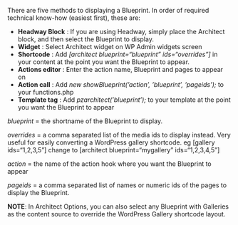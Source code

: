 There are five methods to displaying a Blueprint. In order of required technical know-how (easiest first), these are:

-   **Headway Block** : If you are using Headway, simply place the Architect block, and then select the Blueprint to display.
-   **Widget** : Select Architect widget on WP Admin widgets screen
-   **Shortcode** : Add *[architect blueprint=“blueprint” ids=“overrides”]* in your content at the point you want the Blueprint to appear.
-   **Actions editor** : Enter the action name, Blueprint and pages to appear on
-   **Action call** : Add _new showBlueprint(’action’, ’blueprint’, ’pageids’);_ to your functions.php
-   **Template tag** : Add *pzarchitect(’blueprint’);* to your template at the point you want the Blueprint to appear


*blueprint* = the shortname of the Blueprint to display.

*overrides* = a comma separated list of the media ids to display instead. Very useful for easily converting a WordPress gallery shortcode. eg [gallery ids=“1,2,3,5”] change to [architect blueprint=“mygallery” ids=“1,2,3,4,5”]

*action* = the name of the action hook where you want the Blueprint to appear

*pageids* = a comma separated list of names or numeric ids of the pages to display the Blueprint.

**NOTE**: In Architect Options, you can also select any Blueprint with Galleries as the content source to override the WordPress Gallery shortcode layout.


